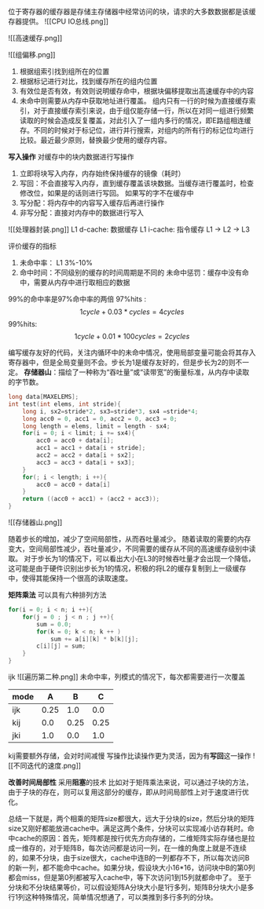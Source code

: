 位于寄存器的缓存器是存储主存储器中经常访问的块，请求的大多数数据都是该缓存器提供。
![[CPU IO总线.png]]

![[高速缓存.png]]

![[组偏移.png]]

1. 根据组索引找到组所在的位置
2. 根据标记进行对比，找到缓存所在的组内位置
3. 有效位是否有效，有效则说明缓存命中，根据块偏移提取出高速缓存中的内容
4. 未命中则需要从内存中获取地址进行覆盖。
组内只有一行的时候为直接缓存索引，对于直接缓存索引来说，由于组仅能存储一行，所以在对同一组进行频繁读取的时候会造成反复覆盖，对此引入了一组内多行的情况，即E路组相连缓存。不同的时候对于标记位，进行并行搜索，对组内的所有行的标记位均进行比较。最近最少原则，替换最少使用的缓存内容。

**写入操作**
对缓存中的块内数据进行写操作
1. 立即将块写入内存，内存始终保持缓存的镜像（耗时）
2. 写回：不会直接写入内存，直到缓存覆盖该块数据。当缓存进行覆盖时，检查修改位，如果是的话则进行写回。
如果写的字不在缓存中
1. 写分配：将内存中的内容写入缓存后再进行操作
2. 非写分配：直接对内存中的数据进行写入

![[处理器封装.png]]
L1 d-cache: 数据缓存
L1 i-cache: 指令缓存
L1 -> L2 -> L3

评价缓存的指标
1. 未命中率： L1 3%-10%
2. 命中时间：不同级别的缓存的时间周期是不同的
未命中惩罚：缓存中没有命中，需要从内存中进行取相应的数据

99%的命中率是97%命中率的两倍
97%hits :  $$1 cycle + 0.03*cycles = 4cycles$$
99%hits:
$$1cycle + 0.01*100cycles = 2cycles$$


编写缓存友好的代码，关注内循环中的未命中情况，使用局部变量可能会将其存入寄存器中，但是全局变量则不会。步长为1是缓存友好的，但是步长为2的则不一定。
**存储器山**：描绘了一种称为“吞吐量”或“读带宽”的衡量标准，从内存中读取的字节数。
```C
long data[MAXELEMS];
int test(int elems, int stride){
	long i, sx2=stride*2, sx3=stride*3, sx4 =stride*4;
	long acc0 = 0, acc1 = 0, acc2 = 0, acc3 = 0;
	long length = elems, limit = length - sx4;
	for(i = 0; i < limit; i += sx4){
		acc0 = acc0 + data[i];
		acc1 = acc1 + data[i + stride];
		acc2 = acc2 + data[i + sx2];
		acc3 = acc3 + data[i + sx3];
	}
	for(; i < length; i ++){
		acc0 = acc0 + data[i]
	}
	return ((acc0 + acc1) + (acc2 + acc3));
}
```
![[存储器山.png]]

随着步长的增加，减少了空间局部性，从而吞吐量减少。
随着读取的需要的内存变大，空间局部性减少，吞吐量减少，不同需要的缓存从不同的高速缓存级别中读取。
对于步长为1的情况下，可以看出大小在L3的时候吞吐量才会出现一个降低，这可能是由于硬件识别出步长为1的情况，积极的将L2的缓存复制到上一级缓存中，使得其能保持一个很高的读取速度。

**矩阵乘法**
可以具有六种排列方法
```C
for(i = 0; i < n; i ++){
	for(j = 0 ; j < n ; j ++){
		sum = 0.0;
		for(k = 0; k < n; k ++ )
			sum += a[i][k] * b[k][j];
		c[i][j] = sum;
	}
}
```
ijk
![[遍历第二种.png]]
未命中率，列模式的情况下，每次都需要进行一次覆盖

| mode |A | B | C |
|--|--|--|--|
|ijk|0.25|1.0|0.0|
|kij|0.0|0.25|0.25|
|jki|1.0|0.0|1.0|
kij需要额外存储，会对时间减慢
写操作比读操作更为灵活，因为有**写回**这一操作
![[不同迭代的速度.png]]

**改善时间局部性**
采用**阻塞**的技术
比如对于矩阵乘法来说，可以通过子块的方法，由于子块的存在，则可以复用这部分的缓存，即从时间局部性上对于速度进行优化。


总结一下就是，两个相乘的矩阵size都很大，远大于分块的size，然后分块的矩阵size又刚好都能放进cache中。满足这两个条件，分块可以实现减小访存耗时。命中cache的原因：首先，矩阵都是按行优先方向存储的，二维矩阵实际存储也是拉成一维存的，对于矩阵B，每次访问都是访问一列，在一维的角度上就是不连续的，如果不分块，由于size很大，cache中连B的一列都存不下，所以每次访问B的新一列，都不能命中cache。如果分块，假设块大小16*16，访问块中B的第0列都会miss，但是第0列都被写入cache中，等下次访问1到15列就都命中了。 至于分块和不分块结果等价，可以假设矩阵A分块大小是1行多列，矩阵B分块大小是多行1列这种特殊情况，简单情况想通了，可以类推到多行多列的分块。